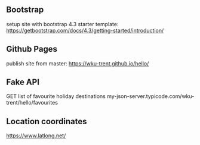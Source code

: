 ## Bootstrap
setup site with bootstrap 4.3 starter template: https://getbootstrap.com/docs/4.3/getting-started/introduction/

## Github Pages
publish site from master: https://wku-trent.github.io/hello/

## Fake API
GET list of favourite holiday destinations
my-json-server.typicode.com/wku-trent/hello/favourites

## Location coordinates
https://www.latlong.net/